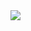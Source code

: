 <img src="http://mazandi.herokuapp.com/api?handle=pumpsnacktv&theme=dark"/>
<img scr="http://mazassumnida.wtf/api/v2/generate_badge?boj=pumpsnacktv)](https://solved.ac/pumpsnacktv"/>
